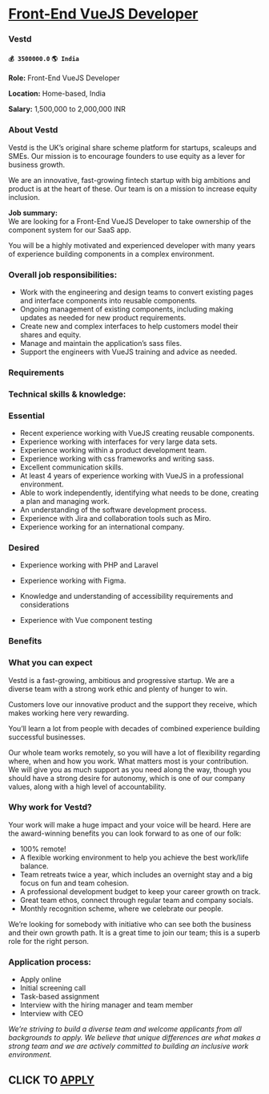 # [Front-End VueJS Developer](https://www.remotewlb.com/apply/front-end-vuejs-developer)  
### Vestd  
#### `💰 3500000.0` `🌎 India`  

**Role:** Front-End VueJS Developer

 **Location:** Home-based, India

 **Salary:** 1,500,000 to 2,000,000 INR

### About Vestd

Vestd is the UK’s original share scheme platform for startups, scaleups and SMEs. Our mission is to encourage founders to use equity as a lever for business growth.

We are an innovative, fast-growing fintech startup with big ambitions and product is at the heart of these. Our team is on a mission to increase equity inclusion.

 **Job summary:**  
We are looking for a Front-End VueJS Developer to take ownership of the component system for our SaaS app.

You will be a highly motivated and experienced developer with many years of experience building components in a complex environment.

### Overall job responsibilities:

  * Work with the engineering and design teams to convert existing pages and interface components into reusable components.
  * Ongoing management of existing components, including making updates as needed for new product requirements.
  * Create new and complex interfaces to help customers model their shares and equity.
  * Manage and maintain the application’s sass files.
  * Support the engineers with VueJS training and advice as needed.

### Requirements

### Technical skills & knowledge:

### Essential

  * Recent experience working with VueJS creating reusable components.
  * Experience working with interfaces for very large data sets.
  * Experience working within a product development team.
  * Experience working with css frameworks and writing sass.
  * Excellent communication skills.
  * At least 4 years of experience working with VueJS in a professional environment.
  * Able to work independently, identifying what needs to be done, creating a plan and managing work.
  * An understanding of the software development process.
  * Experience with Jira and collaboration tools such as Miro.
  * Experience working for an international company.

### Desired

  * Experience working with PHP and Laravel

  * Experience working with Figma.
  * Knowledge and understanding of accessibility requirements and considerations 
  * Experience with Vue component testing

### Benefits

### What you can expect

Vestd is a fast-growing, ambitious and progressive startup. We are a diverse team with a strong work ethic and plenty of hunger to win.

Customers love our innovative product and the support they receive, which makes working here very rewarding.

You’ll learn a lot from people with decades of combined experience building successful businesses.

Our whole team works remotely, so you will have a lot of flexibility regarding where, when and how you work. What matters most is your contribution. We will give you as much support as you need along the way, though you should have a strong desire for autonomy, which is one of our company values, along with a high level of accountability.

### Why work for Vestd?

Your work will make a huge impact and your voice will be heard. Here are the award-winning benefits you can look forward to as one of our folk:

  * 100% remote!
  * A flexible working environment to help you achieve the best work/life balance.
  * Team retreats twice a year, which includes an overnight stay and a big focus on fun and team cohesion.
  * A professional development budget to keep your career growth on track.
  * Great team ethos, connect through regular team and company socials.
  * Monthly recognition scheme, where we celebrate our people.

We’re looking for somebody with initiative who can see both the business and their own growth path. It is a great time to join our team; this is a superb role for the right person.

### Application process:

  * Apply online
  * Initial screening call
  * Task-based assignment
  * Interview with the hiring manager and team member
  * Interview with CEO

_We’re striving to build a diverse team and welcome applicants from all backgrounds to apply. We believe that unique differences are what makes a strong team and we are actively committed to building an inclusive work environment._

  
## CLICK TO [APPLY](https://www.remotewlb.com/apply/front-end-vuejs-developer)

